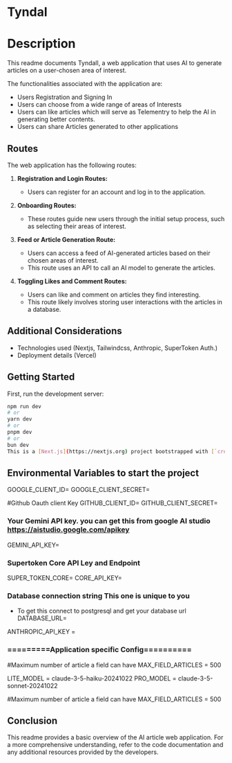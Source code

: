 # Tyndal



# Description

This readme documents Tyndall, a web application that uses AI to generate articles on a user-chosen area of interest.

The functionalities associated with the application are:
- Users Registration and Signing In
- Users can choose from a wide range of areas of Interests
- Users can like articles which will serve as Telementry to help the AI in generating better contents.
- Users can share Articles generated to other applications 


## Routes

The web application has the following routes:

1. **Registration and Login Routes:**
   - Users can register for an account and log in to the application.

2. **Onboarding Routes:**
   - These routes guide new users through the initial setup process, such as selecting their areas of interest.

3. **Feed or Article Generation Route:**
   - Users can access a feed of AI-generated articles based on their chosen areas of interest.
   - This route uses an API to call an AI model to generate the articles.

4. **Toggling Likes and Comment Routes:**
   - Users can like and comment on articles they find interesting.
   - This route likely involves storing user interactions with the articles in a database.

## Additional Considerations

- Technologies used (Nextjs, Tailwindcss, Anthropic, SuperToken Auth.)
- Deployment details (Vercel)
<!-- - API documentation (if the application has a public API)
- How to contribute to the project (if it's open source) -->

## Getting Started

First, run the development server:

```bash
npm run dev
# or
yarn dev
# or
pnpm dev
# or
bun dev
This is a [Next.js](https://nextjs.org) project bootstrapped with [`create-next-app`](https://github.com/vercel/next.js/tree/canary/packages/create-next-app).
```
## Environmental Variables to start the project


GOOGLE_CLIENT_ID=
GOOGLE_CLIENT_SECRET=

#Github Oauth client Key
GITHUB_CLIENT_ID=
GITHUB_CLIENT_SECRET=

### Your Gemini API key. you can get this from google AI studio https://aistudio.google.com/apikey
GEMINI_API_KEY=

### Supertoken Core API Ley and Endpoint
SUPER_TOKEN_CORE=
CORE_API_KEY=

### Database connection string This one is unique to you
- To get this connect to postgresql and get your database url
DATABASE_URL=


ANTHROPIC_API_KEY = 

### =========Application specific Config==========
#Maximum number of article a field can have
MAX_FIELD_ARTICLES = 500

LITE_MODEL = claude-3-5-haiku-20241022
PRO_MODEL = claude-3-5-sonnet-20241022

#Maximum number of article a field can have
MAX_FIELD_ARTICLES = 500  

## Conclusion

This readme provides a basic overview of the AI article web application. For a more comprehensive understanding, refer to the code documentation and any additional resources provided by the developers.
